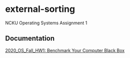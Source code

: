 # external-sorting
NCKU Operating Systems Assignment 1

## Documentation
[2020_OS_Fall_HW1: Benchmark Your Computer Black Box](https://hackmd.io/@nickchenchj/external_sorting)
